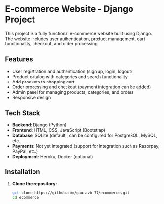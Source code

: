 # E-commerce Website - Django Project

This project is a fully functional e-commerce website built using Django. The website includes user authentication, product management, cart functionality, checkout, and order processing.

## Features
- User registration and authentication (sign up, login, logout)
- Product catalog with categories and search functionality
- Add products to shopping cart
- Order processing and checkout (payment integration can be added)
- Admin panel for managing products, categories, and orders
- Responsive design

## Tech Stack
- **Backend**: Django (Python)
- **Frontend**: HTML, CSS, JavaScript (Bootstrap)
- **Database**: SQLite (default), can be configured for PostgreSQL, MySQL, etc.
- **Payments**: Not yet integrated (support for integration such as Razorpay, PayPal, etc.)
- **Deployment**: Heroku, Docker (optional)

## Installation

1. **Clone the repository:**
   ```bash
   git clone https://github.com/gauravb-77/ecommerce.git
   cd ecommerce
